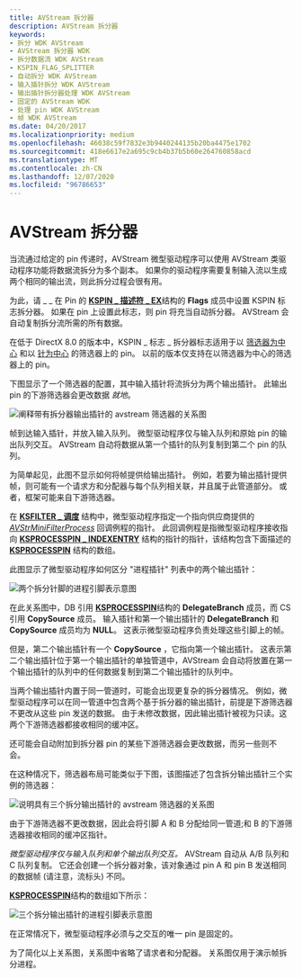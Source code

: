 ```yaml
---
title: AVStream 拆分器
description: AVStream 拆分器
keywords:
- 拆分 WDK AVStream
- AVStream 拆分器 WDK
- 拆分数据流 WDK AVStream
- KSPIN_FLAG_SPLITTER
- 自动拆分 WDK AVStream
- 输入插针拆分 WDK AVStream
- 输出插针拆分器处理 WDK AVStream
- 固定的 AVStream WDK
- 处理 pin WDK AVStream
- 帧 WDK AVStream
ms.date: 04/20/2017
ms.localizationpriority: medium
ms.openlocfilehash: 46038c59f7832e3b9440244135b20ba4475e1702
ms.sourcegitcommit: 418e6617e2a695c9cb4b37b5b60e264760858acd
ms.translationtype: MT
ms.contentlocale: zh-CN
ms.lasthandoff: 12/07/2020
ms.locfileid: "96786653"
---
```

# <a name="avstream-splitters"></a>AVStream 拆分器





当流通过给定的 pin 传递时，AVStream 微型驱动程序可以使用 AVStream 类驱动程序功能将数据流拆分为多个副本。 如果你的驱动程序需要复制输入流以生成两个相同的输出流，则此拆分过程会很有用。

为此，请 \_ \_ 在 Pin 的 [**KSPIN \_ 描述符 \_ EX**](/windows-hardware/drivers/ddi/ks/ns-ks-_kspin_descriptor_ex)结构的 **Flags** 成员中设置 KSPIN 标志拆分器。 如果在 pin 上设置此标志，则 pin 将充当自动拆分器。 AVStream 会自动复制拆分流所需的所有数据。

在低于 DirectX 8.0 的版本中，KSPIN \_ 标志 \_ 拆分器标志适用于以 [筛选器为中心](filter-centric-processing.md) 和以 [针为中心](pin-centric-processing.md) 的筛选器上的 pin。 以前的版本仅支持在以筛选器为中心的筛选器上的 pin。

下图显示了一个筛选器的配置，其中输入插针将流拆分为两个输出插针。 此输出 pin 的下游筛选器会更改数据 *就地*。

![阐释带有拆分器输出插针的 avstream 筛选器的关系图 ](images/split1.png)

帧到达输入插针，并放入输入队列。 微型驱动程序仅与输入队列和原始 pin 的输出队列交互。 AVStream 自动将数据从第一个插针的队列复制到第二个 pin 的队列。

为简单起见，此图不显示如何将帧提供给输出插针。 例如，若要为输出插针提供帧，则可能有一个请求方和分配器与每个队列相关联，并且属于此管道部分。 或者，框架可能来自下游筛选器。

在 [**KSFILTER \_ 调度**](/windows-hardware/drivers/ddi/ks/ns-ks-_ksfilter_dispatch) 结构中，微型驱动程序指定一个指向供应商提供的 [*AVStrMiniFilterProcess*](/windows-hardware/drivers/ddi/ks/nc-ks-pfnksfilterprocess) 回调例程的指针。 此回调例程是指微型驱动程序接收指向 [**KSPROCESSPIN \_ INDEXENTRY**](/windows-hardware/drivers/ddi/ks/ns-ks-_ksprocesspin_indexentry) 结构的指针的指针，该结构包含下面描述的 [**KSPROCESSPIN**](/windows-hardware/drivers/ddi/ks/ns-ks-_ksprocesspin) 结构的数组。

此图显示了微型驱动程序如何区分 "进程插针" 列表中的两个输出插针：

![两个拆分针脚的进程引脚表示意图](images/splitppin1.png)

在此关系图中，DB 引用 [**KSPROCESSPIN**](/windows-hardware/drivers/ddi/ks/ns-ks-_ksprocesspin)结构的 **DelegateBranch** 成员，而 CS 引用 **CopySource** 成员。 输入插针和第一个输出插针的 **DelegateBranch** 和 **CopySource** 成员均为 **NULL**。 这表示微型驱动程序负责处理这些引脚上的帧。

但是，第二个输出插针有一个 **CopySource** ，它指向第一个输出插针。 这表示第二个输出插针位于第一个输出插针的单独管道中，AVStream 会自动将放置在第一个输出插针的队列中的任何数据复制到第二个输出插针的队列中。

当两个输出插针内置于同一管道时，可能会出现更复杂的拆分器情况。 例如，微型驱动程序可以在同一管道中包含两个基于拆分器的输出插针，前提是下游筛选器不更改从这些 pin 发送的数据。 由于未修改数据，因此输出插针被视为只读。这两个下游筛选器都接收相同的缓冲区。

还可能会自动附加到拆分器 pin 的某些下游筛选器会更改数据，而另一些则不会。

在这种情况下，筛选器布局可能类似于下图，该图描述了包含拆分输出插针三个实例的筛选器：

![说明具有三个拆分输出插针的 avstream 筛选器的关系图 ](images/split2.png)

由于下游筛选器不更改数据，因此会将引脚 A 和 B 分配给同一管道;和 B 的下游筛选器接收相同的缓冲区指针。

*微型驱动程序仅与输入队列和单个输出队列交互。* AVStream 自动从 A/B 队列和 C 队列复制。 它还会创建一个拆分器对象，该对象通过 pin A 和 pin B 发送相同的数据帧 (请注意，流标头) 不同。

[**KSPROCESSPIN**](/windows-hardware/drivers/ddi/ks/ns-ks-_ksprocesspin)结构的数组如下所示：

![三个拆分输出插针的进程引脚表示意图](images/splitppin2.png)

在正常情况下，微型驱动程序必须与之交互的唯一 pin 是固定的。

为了简化以上关系图，关系图中省略了请求者和分配器。 关系图仅用于演示帧拆分进程。

 

